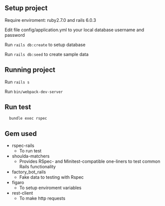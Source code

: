 ## Setup project

Require enviroment: ruby2.7.0 and rails 6.0.3

Edit file config/application.yml to your local database username and password

Run ```rails db:create``` to setup database

Run ```rails db:seed``` to create sample data

## Running project

Run ```rails s```

Run ```bin/webpack-dev-server```

## Run test
```
  bundle exec rspec
```

## Gem used

* rspec-rails
  * To run test
* shoulda-matchers
  * Provides RSpec- and Minitest-compatible one-liners to test common Rails functionality 
* factory_bot_rails
  * Fake data to testing with Rspec
* figaro
  * To setup enviroment variables
* rest-client
  * To make http requests
